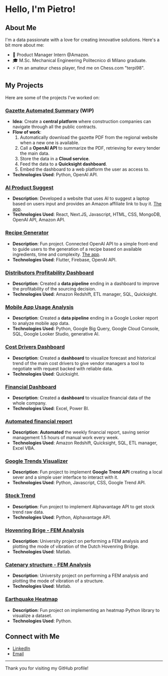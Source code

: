 # Hello, I'm Pietro!

## About Me
I'm a data passionate with a love for creating innovative solutions. Here's a bit more about me:

- 🚀 Product Manager Intern @Amazon.
- 🎓 M.Sc. Mechanical Engineering Politecnico di Milano graduate.
- ⚡ I'm an amateur chess player, find me on Chess.com "terpi98".

## My Projects
Here are some of the projects I've worked on:

### [Gazette Automated Summary](https://github.com/pietro-fantini/Gazette-Automated-Summary) (WIP)
- **Idea**: Create a **central platform** where construction companies can navigate through all the public contracts.
- **Flow of work**:
    1. Automatically download the gazette PDF from the regional website when a new one is available.
    2. Call a **OpenAI API** to summarize the PDF, retrieving for every tender the main data.
    3. Store the data in a **Cloud service**.
    4. Feed the data to a **Quicksight dashboard**.
    5. Embed the dashboard to a web platform the user as access to.
- **Technologies Used**: Python, OpenAI API.

### [AI Product Suggest](https://aiproductsuggest.com/)
- **Description**: Developed a website that uses AI to suggest a laptop based on users input and provides an Amazon affiliate link to buy it. [The app](https://aiproductsuggest.com/).
- **Technologies Used**: React, Next.JS, Javascript, HTML, CSS, MongoDB, OpenAI API, Amazon API.

### [Recipe Generator](https://github.com/pietro-fantini/recipegenerator)
- **Description**: Fun project. Connected OpenAI API to a simple front-end to guide users to the generation of a recipe based on available ingredients, time and complexity. [The app](https://recipetrovartisv4.web.app/).
- **Technologies Used**: Flutter, Firebase, OpenAI API.

### [Distributors Profitability Dashboard](https://github.com/pietro-fantini/Distributors-Profitability-Dashboard)
- **Description**: Created a **data pipeline** ending in a dashboard to improve the profitability of the sourcing decision.
- **Technologies Used**: Amazon Redshift, ETL manager, SQL, Quicksight.

### [Mobile App Usage Analysis](https://github.com/pietro-fantini/mobile-app-analysis)
- **Description**: Created a **data pipeline** ending in a Google Looker report to analyze mobile app data.
- **Technologies Used**: Python, Google Big Query, Google Cloud Console, SQL, Google Looker Studio, generative AI.

### [Cost Drivers Dashboard](https://github.com/pietro-fantini/Cost-Drivers-Dashboard)
- **Description**: Created a **dashboard** to visualize forecast and historical trend of the main cost drivers to give vendor managers a tool to negotiate with request backed with reliable data.
- **Technologies Used**: Quicksight.

### [Financial Dashboard](https://github.com/pietro-fantini/Financial-Dashboard)
- **Description**: Created a **dashboard** to visualize financial data of the whole company.
- **Technologies Used**: Excel, Power BI.

### [Automated financial report](https://github.com/pietro-fantini/Automated-financial-report)
- **Description**: **Automated** the weekly financial report, saving senior management 1.5 hours of manual work every week.
- **Technologies Used**: Amazon Redshift, Quicksight, SQL, ETL manager, Excel VBA.

### [Google Trends Visualizer](https://github.com/pietro-fantini/Google_Trend)
- **Description**: Fun project to implement **Google Trend API** creating a local sever and a simple user interface to interact with it.
- **Technologies Used**: Python, Javascript, CSS, Google Trend API.

### [Stock Trend](https://github.com/pietro-fantini/stock-trend)
- **Description**: Fun project to implement Alphavantage API to get stock trend raw data.
- **Technologies Used**: Python, Alphavantage API.

### [Hovenring Brige - FEM Analysis](https://github.com/pietro-fantini/Hovenring_Bridge_FEM_Analysis)
- **Description**: University project on performing a FEM analysis and plotting the mode of vibration of the Dutch Hovenring Bridge.
- **Technologies Used**: Matlab.

### [Catenary structure - FEM Analysis](https://github.com/pietro-fantini/Structure_FEM_Analysis)
- **Description**: University project on performing a FEM analysis and plotting the mode of vibration of a structure.
- **Technologies Used**: Matlab.

### [Earthquake Heatmap](https://github.com/pietro-fantini/Earthquake_Heatmap)
- **Description**: Fun project on implementing an heatmap Python library to visualize a dataset.
- **Technologies Used**: Python.

## Connect with Me
- [LinkedIn](https://www.linkedin.com/in/pietrofantini/)
- [Email](mailto:pietro.fantini1998@gmail.com)


---

Thank you for visiting my GitHub profile!
